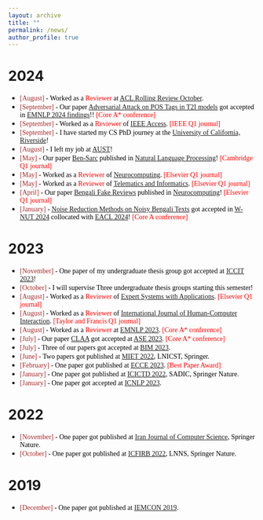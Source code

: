 ```yaml
---
layout: archive
title: ""
permalink: /news/
author_profile: true
---
```


# 2024

+ <span style="font-family:Monaco; color:black;"><span style="color:brown">[August]</span> - Worked as a <span style="color:red;">Reviewer</span> at [ACL Rolling Review October]().</span>
+ <span style="font-family:Monaco; color:black;"><span style="color:brown">[September]</span> -  Our paper [Adversarial Attack on POS Tags in T2I models](https://arxiv.org/pdf/2409.15381) got accepted in [EMNLP 2024 findings](https://2024.emnlp.org/)!! <span style="color:red;">[Core A* conference]</span></span>
+ <span style="font-family:Monaco; color:black;"><span style="color:brown">[September]</span> - Worked as a <span style="color:red;">Reviewer</span> of [IEEE Access](https://ieeeaccess.ieee.org/). <span style="color:red;">[IEEE Q1 journal]</span></span>
+ <span style="font-family:Monaco; color:black;"><span style="color:brown">[September]</span> -  I have started my CS PhD journey at the [University of California, Riverside](https://www1.cs.ucr.edu/)!
+ <span style="font-family:Monaco; color:black;"><span style="color:brown">[August]</span> -  I left my job at [AUST](https://aust.edu/)!
+ <span style="font-family:Monaco; color:black;"><span style="color:brown">[May]</span> -  Our paper [Ben-Sarc](https://www.cambridge.org/core/journals/natural-language-processing/article/bensarc-a-selfannotated-corpus-for-sarcasm-detection-from-bengali-social-media-comments-and-its-baseline-evaluation/CE2E2FE7EC596AB6E0C528E995214095) published in [Natural Language Processing](https://www.cambridge.org/core/journals/natural-language-processing)! <span style="color:red;">[Cambridge Q1 journal]</span></span>
+ <span style="font-family:Monaco; color:black;"><span style="color:brown">[May]</span> - Worked as a <span style="color:red;">Reviewer</span> of [Neurocomputing](https://www.sciencedirect.com/journal/neurocomputing). <span style="color:red;">[Elsevier Q1 journal]</span></span>
+ <span style="font-family:Monaco; color:black;"><span style="color:brown">[May]</span> - Worked as a <span style="color:red;">Reviewer</span> of [Telematics and Informatics](https://www.sciencedirect.com/journal/telematics-and-informatics). <span style="color:red;">[Elsevier Q1 journal]</span></span>
+ <span style="font-family:Monaco; color:black;"><span style="color:brown">[April]</span> -  Our paper [Bengali Fake Reviews](https://www.sciencedirect.com/science/article/abs/pii/S0925231224005034) published in [Neurocomputing](https://www.sciencedirect.com/journal/neurocomputing)! <span style="color:red;">[Elsevier Q1 journal]</span></span>
+ <span style="font-family:Monaco; color:black;"><span style="color:brown">[January]</span> - [Noise Reduction Methods on Noisy Bengali Texts](https://arxiv.org/pdf/2401.14360.pdf) got accepted in [W-NUT 2024](https://noisy-text.github.io/2024/) collocated with [EACL 2024](https://2024.eacl.org/)! <span style="color:red;">[Core A conference]</span></span>

# 2023

+ <span style="font-family:Monaco; color:black;"><span style="color:brown">[November]</span> - One paper of my undergraduate thesis group got accepted at [ICCIT 2023](https://iccit.org.bd/2023/)!
+ <span style="font-family:Monaco; color:black;"><span style="color:brown">[October]</span> -  I will supervise Three undergraduate thesis groups starting this semester!</span>
+ <span style="font-family:Monaco; color:black;"><span style="color:brown">[August]</span> - Worked as a <span style="color:red;">Reviewer</span> of [Expert Systems with Applications](https://www.sciencedirect.com/journal/expert-systems-with-applications). <span style="color:red;">[Elsevier Q1 journal]</span></span>
+ <span style="font-family:Monaco; color:black;"><span style="color:brown">[August]</span> - Worked as a <span style="color:red;">Reviewer</span> of [International Journal of Human-Computer Interaction](https://www.tandfonline.com/loi/hihc20). <span style="color:red;">[Taylor and Francis Q1 journal]</span> </span>
+ <span style="font-family:Monaco; color:black;"><span style="color:brown">[August]</span> - Worked as a <span style="color:red;">Reviewer</span> at [EMNLP 2023](https://2023.emnlp.org/). <span style="color:red;">[Core A* conference]</span> </span>
+ <span style="font-family:Monaco; color:black;"><span style="color:brown">[July]</span> - Our paper [CLAA](https://ieeexplore.ieee.org/document/10298556/) got accepted at [ASE 2023](https://conf.researchr.org/track/ase-2023/ase-2023-papers). <span style="color:red;">[Core A* conference]</span> </span>
+ <span style="font-family:Monaco; color:black;"><span style="color:brown">[July]</span> - Three of our papers got accepted at [BIM 2023](https://confbim.com/). </span>
+ <span style="font-family:Monaco; color:black;"><span style="color:brown">[June]</span> -  Two papers got published at [MIET 2022](https://link.springer.com/book/10.1007/978-3-031-34622-4), LNICST, Springer. </span>
+ <span style="font-family:Monaco; color:black;"><span style="color:brown">[February]</span> -  One paper got published at [ECCE 2023](https://webs.cuet.ac.bd/ecce/). <span style="color:red;">[Best Paper Award]</span></span>
+ <span style="font-family:Monaco; color:black;"><span style="color:brown">[January]</span> -  One paper got published at [ICICTD 2022](https://link.springer.com/book/10.1007/978-981-19-7528-8), SADIC, Springer Nature. </span>
+ <span style="font-family:Monaco; color:black;"><span style="color:brown">[January]</span> -  One paper got accepted at [ICNLP 2023](http://www.icnlp.net/index.html). </span>


# 2022

+ <span style="font-family:Monaco; color:black;"><span style="color:brown">[November]</span> -  One paper got published at [Iran Journal of Computer Science](https://www.springer.com/journal/42044), Springer Nature. </span>
+ <span style="font-family:Monaco; color:black;"><span style="color:brown">[October]</span> -  One paper got published at [ICFIRB 2022](https://link.springer.com/book/10.1007/978-981-19-2445-3), LNNS, Springer Nature. </span>

# 2019

+ <span style="font-family:Monaco; color:black;"><span style="color:brown">[December]</span> -  One paper got published at [IEMCON 2019](https://ieee-iemcon.org/ieee-iemcon-2019-2/). </span>